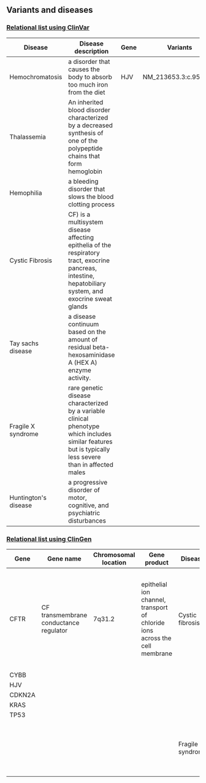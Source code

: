 ## Variants and diseases

### [Relational list using ClinVar](https://www.ncbi.nlm.nih.gov/clinvar/)

|Disease|Disease description|Gene|Variants|
|-------|-------------------|----|--------|
|Hemochromatosis|a disorder that causes the body to absorb too much iron from the diet|HJV|NM_213653.3:c.959G>T|
|Thalassemia|An inherited blood disorder characterized by a decreased synthesis of one of the polypeptide chains that form hemoglobin|		|		|
|Hemophilia|a bleeding disorder that slows the blood clotting process|		|		|
|Cystic Fibrosis|CF) is a multisystem disease affecting epithelia of the respiratory tract, exocrine pancreas, intestine, hepatobiliary system, and exocrine sweat glands|		|		|
|Tay sachs disease|a disease continuum based on the amount of residual beta-hexosaminidase A (HEX A) enzyme activity. |		|		|
|Fragile X syndrome|rare genetic disease characterized by a variable clinical phenotype which includes similar features but is typically less severe than in affected males|		|		|
|Huntington's disease|a progressive disorder of motor, cognitive, and psychiatric disturbances|		|		|


### [Relational list using ClinGen](https://clinicalgenome.org/)

|Gene|Gene name|Chromosomal location|Gene product|Disease|Disease description|
|----|---------|--------------------|------------|-------|-------------------|
|CFTR|CF transmembrane conductance regulator|7q31.2|epithelial ion channel, transport of chloride ions across the cell membrane|Cystic fibrosis|a genetic disorder characterized by the production of sweat with a high salt content and mucus secretions with an abnormal viscosity|		 |
|CYBB|		    |		| 		|		|		 |
|HJV|		    |		|		|		|		 |
|CDKN2A|		|		|		|		|		 |
|KRAS|		    |		|		|		|		 |
|TP53|	    	|		|		|		|		 |
|		|		|		|		|Fragile X syndrome|a genetic disorder characterized by mild-to-moderate intellectual disability|

